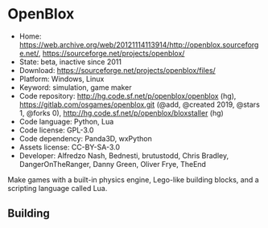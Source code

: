 # OpenBlox

- Home: https://web.archive.org/web/20121114113914/http://openblox.sourceforge.net/, https://sourceforge.net/projects/openblox/
- State: beta, inactive since 2011
- Download: https://sourceforge.net/projects/openblox/files/
- Platform: Windows, Linux
- Keyword: simulation, game maker
- Code repository: http://hg.code.sf.net/p/openblox/openblox (hg), https://gitlab.com/osgames/openblox.git (@add, @created 2019, @stars 1, @forks 0), http://hg.code.sf.net/p/openblox/bloxstaller (hg)
- Code language: Python, Lua
- Code license: GPL-3.0
- Code dependency: Panda3D, wxPython
- Assets license: CC-BY-SA-3.0
- Developer: Alfredzo Nash, Bednesti, brutustodd, Chris Bradley, DangerOnTheRanger, Danny Green, Oliver Frye, TheEnd

Make games with a built-in physics engine, Lego-like building blocks, and a scripting language called Lua.

## Building
